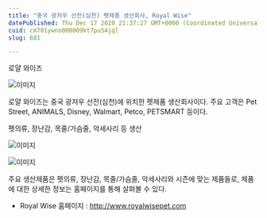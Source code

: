```yaml
---
title: "중국 광저우 선전(심천) 펫제품 생산회사, Royal Wise"
datePublished: Thu Dec 17 2020 21:37:27 GMT+0000 (Coordinated Universal Time)
cuid: cm701ywno000009kt7pu54jql
slug: 681

---
```



로얄 와이즈

![이미지](https://cdn.hashnode.com/res/hashnode/image/upload/v1739252386098/a82f3115-a755-46c6-ad6f-25682fde139b.jpeg)

로얄 와이즈는 중국 광저우 선전(심천)에 위치한 펫제품 생산회사이다. 주요 고객은 Pet Street, ANIMALS, Disney, Walmart, Petco, PETSMART 등이다.

펫의류, 장난감, 목줄/가슴줄, 악세사리 등 생산

![이미지](https://cdn.hashnode.com/res/hashnode/image/upload/v1739252391003/2148dca5-cebd-4f37-b50b-dc8c85cb25ff.jpeg)

![이미지](https://cdn.hashnode.com/res/hashnode/image/upload/v1739252393080/3075cb76-c0b9-4611-9999-0f9b3780bce2.jpeg)

주요 생산제품은 펫의류, 장난감, 목줄/가슴줄, 악세사리와 시즌에 맞는 제품들로, 제품에 대한 상세한 정보는 홈페이지를 통해 살펴볼 수 있다.

- Royal Wise 홈페이지 : http://www.royalwisepet.com
